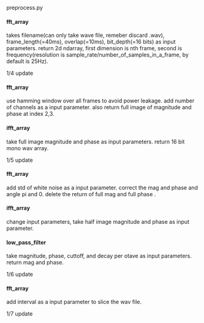 preprocess.py

#### fft_array ####
takes filename(can only take wave file, remeber discard .wav), frame_length(=40ms), overlap(=10ms), bit_depth(=16 bits) as input parameters. 
return 2d ndarray, first dimension is nth frame, second is frequency(resolution is sample_rate/number_of_samples_in_a_frame, by default is 25Hz). 


1/4 update
#### fft_array ####
use hamming window over all frames to avoid power leakage. 
add number of channels as a input parameter. 
also return full image of magnitude and phase at index 2,3.

#### ifft_array ####
take full image magnitude and phase as input parameters.
return 16 bit mono wav array.

1/5 update

#### fft_array ####
add std of white noise as a input parameter.
correct the mag and phase and angle pi and 0.
delete the return of full mag and full phase .

#### ifft_array ####
change input parameters, take half image magnitude and phase as input parameter.

#### low_pass_filter ####
take magnitude, phase, cuttoff, and decay per otave as input parameters.
return mag and phase.

1/6 update

#### fft_array ####
add interval as a input parameter to slice the wav file. 

1/7 update


